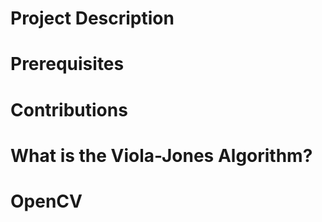 # Project Description

# Prerequisites

# Contributions

# What is the Viola-Jones Algorithm?

# OpenCV 
